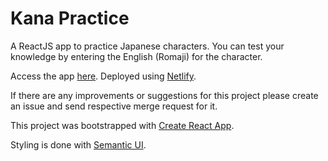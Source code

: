 # Kana Practice

A ReactJS app to practice Japanese characters. You can test your knowledge by entering the English (Romaji) for the character.

Access the app [here](https://elegant-ramanujan-fa405e.netlify.app/). Deployed using [Netlify](https://app.netlify.com/).

If there are any improvements or suggestions for this project please create an issue and send respective merge request for it.

This project was bootstrapped with [Create React App](https://github.com/facebook/create-react-app).

Styling is done with [Semantic UI](https://semantic-ui.com/).